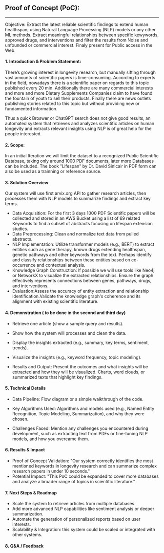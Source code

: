 ## Proof of Concept (PoC):
---

Objective: Extract the latest reliable scientific findings to extend human healthspan, using Natural Language Processing (NLP) models or any other ML methods. Extract meaningful relationships between specific kewywords, approved drugs, and interventions and filter the results from Noise and unfounded or commercial interest.​ Finaly present for Public access in the Web. 

#### 1. Introduction & Problem Statement:
There’s growing interest in longevity research, but manually sifting through vast amounts of scientific papers is time-consuming. According to experts in the field, nowadays there is a scientific paper on regards to this topic published every 20 min. Additionally there are many commercial interests and more and more Dietary Supplements Companies claim to have found the fountain of youth to sell their products. Finally there are news outlets publishing stories related to this topic but without providing new or fundamented information. 

Thus a quick Broswer or ChatGPT search does not give good results, an automated system that retrieves and analyzes scientific articles on human longevity and extracts relevant insights using NLP is of great help for the people interested.

#### 2. Scope:
In an initial Iteration we will limit the dataset to a recognized Public Scientific Database, taking only around 1000 PDF documents, later more Databases can be included.
The book "Lifespan" by Dr. David Sinlcair in PDF form can also be used as a trainning or reference source.

#### 3. Solution Overview

Our system will use first arvix.org API to gather research articles, then processes them with NLP models to summarize findings and extract key terms.
 - Data Acquisition: For the first 3 days 1000 PDF Scientific papers will be collected and stored in an AWS Bucket using a list of 69 related Keywords to find a subset of abstracts focusing on lifespan extension studies.​
 - Data Preprocessing: Clean and normalize text data from pulled abstracts.​
 - NLP Implementation: Utilize transformer models (e.g., BERT) to extract entities such as gene therapy, known drugs extending healthspan, genetic pathways and other keywords from the text. Perhaps identify and classify relationships between these entities based on co-occurrence and contextual analysis.
 - Knowledge Graph Construction: If possible we will use tools like Neo4j or NetworkX to visualize the extracted relationships.​ Ensure the graph effectively represents connections between genes, pathways, drugs, and interventions.​
 - Evaluation:Assess the accuracy of entity extraction and relationship identification.Validate the knowledge graph's coherence and its alignment with existing scientific literature.​


#### 4. Demonstration ( to be done in the second and third day)

 - Retrieve one article (show a sample query and results).

 - Show how the system will processes and clean the data.

 - Display the insights extracted (e.g., summary, key terms, sentiment, trends).

 - Visualize the insights (e.g., keyword frequency, topic modeling).

 - Results and Output: Present the outcomes and what insights will be extracted and how they will be visualized. Charts, word clouds, or summarized texts that highlight key findings.

#### 5. Technical Details
 - Data Pipeline: Flow diagram or a simple walkthrough of the code.

 - Key Algorithms Used: Algorithms and models used (e.g., Named Entity Recognition, Topic Modeling, Summarization), and why they were chosen.

 - Challenges Faced: Mention any challenges you encountered during development, such as extracting text from PDFs or fine-tuning NLP models, and how you overcame them.

#### 6. Results & Impact
 - Proof of Concept Validation: "Our system correctly identifies the most mentioned keywords in longevity research and can summarize complex research papers in under 10 seconds."
 - Potential Impact: "This PoC could be expanded to cover more databases and analyze a broader range of topics in scientific literature."

#### 7. Next Steps & Roadmap
 - Scale the system to retrieve articles from multiple databases.
 - Add more advanced NLP capabilities like sentiment analysis or deeper summarization.
 - Automate the generation of personalized reports based on user interests.
 - Scalability & Integration: this system could be scaled or integrated with other systems.

#### 8. Q&A / Feedback

